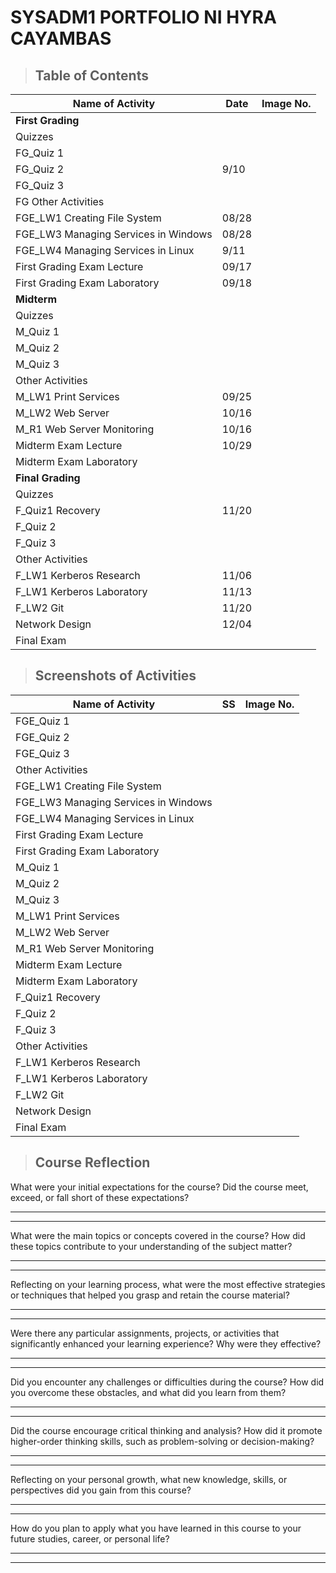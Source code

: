 # SYSADM1 PORTFOLIO NI HYRA CAYAMBAS

> ## **Table of Contents**
| Name of Activity | Date | Image No. |
| --- | --- | --- |
| **First Grading** |
| Quizzes |
| FG_Quiz 1 |  |  |
| FG_Quiz 2 | 9/10 |  |
| FG_Quiz 3 |  |  |
| FG Other Activities |  |  |
| FGE_LW1 Creating File System | 08/28 |  |
| FGE_LW3 Managing Services in Windows | 08/28 |  |
| FGE_LW4 Managing Services in Linux | 9/11 |  |
| First Grading Exam Lecture| 09/17 |  |
| First Grading Exam Laboratory| 09/18 |  |
| **Midterm** |
| Quizzes |
| M_Quiz 1 |  |  |
| M_Quiz 2 |  |  |
| M_Quiz 3 |  |  |
| Other Activities |  |  |
| M_LW1 Print Services | 09/25 |  |
| M_LW2 Web Server | 10/16 |  |
| M_R1 Web Server Monitoring | 10/16 |  |
| Midterm Exam Lecture | 10/29 |  |
| Midterm Exam Laboratory |  |  |
| **Final Grading** |
| Quizzes |
| F_Quiz1 Recovery | 11/20 |  |
| F_Quiz 2 |  |  |
| F_Quiz 3 |  |  |
| Other Activities |  |  |
| F_LW1 Kerberos Research | 11/06 |  |
| F_LW1 Kerberos Laboratory | 11/13 |  |
| F_LW2 Git | 11/20 |  |
| Network Design | 12/04 |  |
| Final Exam |  |  |

> ## Screenshots of Activities
| Name of Activity | SS | Image No. |
| --- | --- | --- |
| FGE_Quiz 1 |  |  |
| FGE_Quiz 2 |  |  |
| FGE_Quiz 3 |  |  |
| Other Activities |  |  |
| FGE_LW1 Creating File System |  |  |
| FGE_LW3 Managing Services in Windows |  |  |
| FGE_LW4 Managing Services in Linux |  |  |
| First Grading Exam Lecture|  |  |
| First Grading Exam Laboratory|  |  |
| M_Quiz 1 |  |  |
| M_Quiz 2 |  |  |
| M_Quiz 3 |  |  |
| M_LW1 Print Services |  |  |
| M_LW2 Web Server |  |  |
| M_R1 Web Server Monitoring |  |  |
| Midterm Exam Lecture |  |  |
| Midterm Exam Laboratory |  |  |
| F_Quiz1 Recovery |  |  |
| F_Quiz 2 |  |  |
| F_Quiz 3 |  |  |
| Other Activities |  |  |
| F_LW1 Kerberos Research |  |  |
| F_LW1 Kerberos Laboratory |  |  |
| F_LW2 Git |  |  |
| Network Design |  |  |
| Final Exam |  |  |

> ## **Course Reflection**

What were your initial expectations for the course? Did the course meet,
exceed, or fall short of these expectations?

  -----------------------------------------------------------------------

  -----------------------------------------------------------------------

What were the main topics or concepts covered in the course? How did
these topics contribute to your understanding of the subject matter?

  -----------------------------------------------------------------------

  -----------------------------------------------------------------------

Reflecting on your learning process, what were the most effective
strategies or techniques that helped you grasp and retain the course
material?

  -----------------------------------------------------------------------

  -----------------------------------------------------------------------

Were there any particular assignments, projects, or activities that
significantly enhanced your learning experience? Why were they
effective?

  -----------------------------------------------------------------------

  -----------------------------------------------------------------------

Did you encounter any challenges or difficulties during the course? How
did you overcome these obstacles, and what did you learn from them?

  -----------------------------------------------------------------------

  -----------------------------------------------------------------------

Did the course encourage critical thinking and analysis? How did it
promote higher-order thinking skills, such as problem-solving or
decision-making?

  -----------------------------------------------------------------------

  -----------------------------------------------------------------------

Reflecting on your personal growth, what new knowledge, skills, or
perspectives did you gain from this course?

  -----------------------------------------------------------------------

  -----------------------------------------------------------------------

How do you plan to apply what you have learned in this course to your
future studies, career, or personal life?

  -----------------------------------------------------------------------

  -----------------------------------------------------------------------
